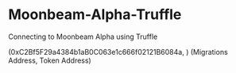 # Moonbeam-Alpha-Truffle
Connecting to Moonbeam Alpha using Truffle

(0xC2Bf5F29a4384b1aB0C063e1c666f02121B6084a, )
(Migrations Address, Token Address)
